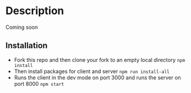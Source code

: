 # Description
Coming soon

## Installation
- Fork this repo and then clone your fork to an empty local directory
`npm install`
- Then install packages for client and server
`npm run install-all`
- Runs the client in the dev mode on port 3000 and runs the server on port 8000
`npm start`

